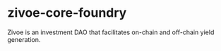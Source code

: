 # zivoe-core-foundry
Zivoe is an investment DAO that facilitates on-chain and off-chain yield generation.
